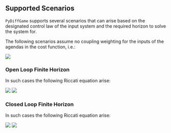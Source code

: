 ## Supported Scenarios
`PyDiffGame` supports several scenarios that can arise based on the designated control law 
of the input system  and the required horizon to solve the system for.

The following scenarios assume no coupling weighting for the inputs of the agendas in the cost function, i.e.:

<img src="https://render.githubusercontent.com/render/math?math=R_{i}=0_{k_i \times k_i} \ : \ \forall 1 \leq i \leq N">

### Open Loop Finite Horizon

In such cases the following Riccati equation arise:

<img src="https://render.githubusercontent.com/render/math?math=\frac{dP_i}{dt} = - A^T P_i - P_i A - Q_i %2B P_i \sum_{j=1}^N S_j P_j  \ , \ P_i(T_f) = P_{f_i} \ : \ \forall 1 \leq i \leq N">
<img src="https://render.githubusercontent.com/render/math?math=S_j = B_j R_{j}^{-1} B_j^T \ : \ \forall 1 \leq j \leq N">

### Closed Loop Finite Horizon

In such cases the following Riccati equation arise:

<img src="https://render.githubusercontent.com/render/math?math=\frac{dP_i}{dt} = - A^T P_i - P_i A - Q_i %2B P_i \big(\sum_{j=1}^N S_j P_j\big)  %2B \big(\sum_{\substack{j=1 \\ j \neq i}}^NP_jS_j\big)  P_i \ , \ P_i(T_f) = P_{f_i} \ : \ \forall 1 \leq i \leq N">
<img src="https://render.githubusercontent.com/render/math?math=S_j = B_j R_{j}^{-1} B_j^T \ : \ \forall 1 \leq j \leq N">